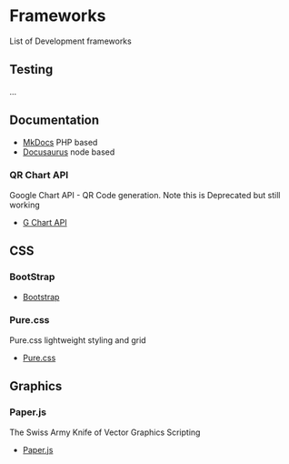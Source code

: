 # Frameworks
List of Development frameworks


## Testing
...

## Documentation

* [MkDocs](https://www.mkdocs.org/) PHP based
* [Docusaurus](https://docusaurus.io/) node based


### QR Chart API
Google Chart API - QR Code generation. Note this is Deprecated but still working 

* [G Chart API](]https://developers.google.com/chart/infographics/docs/qr_codes)



## CSS

### BootStrap
* [Bootstrap](https://getbootstrap.com/)

### Pure.css
Pure.css lightweight styling and grid 
* [Pure.css](https://purecss.io/)



## Graphics

### Paper.js
The Swiss Army Knife of Vector Graphics Scripting

* [Paper.js](http://paperjs.org/)
